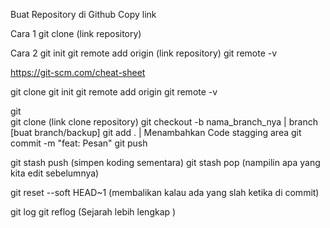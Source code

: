 Buat Repository di Github
Copy link

Cara 1
git clone (link repository)

Cara 2
git init
git remote add origin (link repository)
git remote -v

https://git-scm.com/cheat-sheet

git clone
git init
git remote add origin
git remote -v

git  
git clone (link clone repository)
git checkout -b nama_branch_nya | branch [buat branch/backup]
git add . | Menambahkan Code stagging area
git commit -m "feat: Pesan"
git push

git stash push (simpen koding sementara)
git stash pop (nampilin apa yang kita edit sebelumnya)

git reset --soft HEAD~1 (membalikan kalau ada yang slah ketika di commit)

git log
git reflog (Sejarah lebih lengkap )

